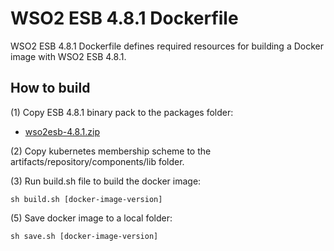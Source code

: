 # WSO2 ESB 4.8.1 Dockerfile

WSO2 ESB 4.8.1 Dockerfile defines required resources for building a Docker image with WSO2 ESB 4.8.1.

## How to build

(1) Copy ESB 4.8.1 binary pack to the packages folder:

* [wso2esb-4.8.1.zip](http://wso2.com/products/enterprise-service-bus/)

(2) Copy kubernetes membership scheme to the artifacts/repository/components/lib folder.


(3) Run build.sh file to build the docker image: 
````
sh build.sh [docker-image-version]
````

(5) Save docker image to a local folder:
````
sh save.sh [docker-image-version]
````

